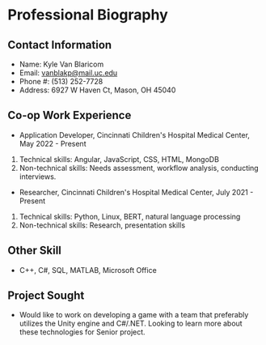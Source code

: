 # Professional Biography

## Contact Information
- Name: Kyle Van Blaricom
- Email: vanblakp@mail.uc.edu
- Phone #: (513) 252-7728
- Address: 6927 W Haven Ct, Mason, OH 45040

## Co-op Work Experience
- Application Developer, Cincinnati Children's Hospital Medical Center, May 2022 - Present
1. Technical skills: Angular, JavaScript, CSS, HTML, MongoDB
2. Non-technical skills: Needs assessment, workflow analysis, conducting interviews.

- Researcher, Cincinnati Children's Hospital Medical Center, July 2021 - Present
1. Technical skills: Python, Linux, BERT, natural language processing
2. Non-technical skills: Research, presentation skills

## Other Skill
- C++, C#, SQL, MATLAB, Microsoft Office

## Project Sought
- Would like to work on developing a game with a team that preferably utilizes the Unity engine and C#/.NET. Looking to learn more about these technologies for Senior project.